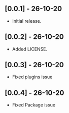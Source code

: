 ## [0.0.1] - 26-10-20

* Initial release.

## [0.0.2] - 26-10-20

* Added LICENSE.

## [0.0.3] - 26-10-20

* Fixed plugins issue

## [0.0.4] - 26-10-20

* Fixed Package issue